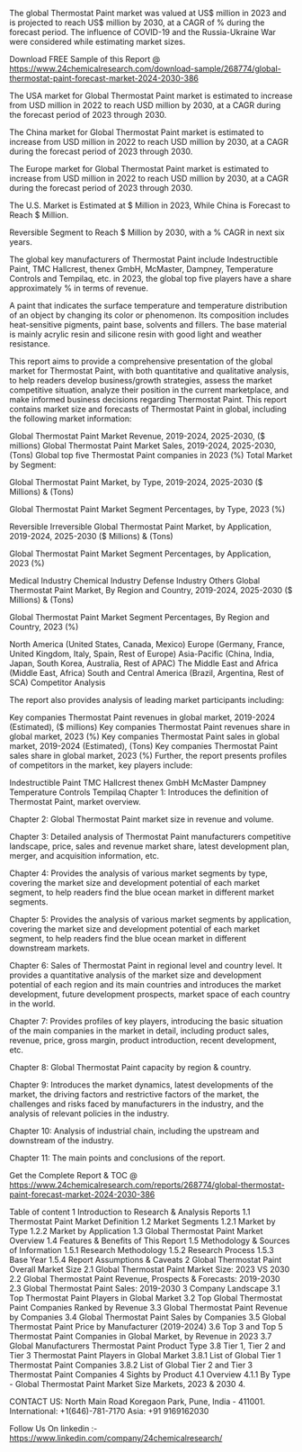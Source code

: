 The global Thermostat Paint market was valued at US$ million in 2023 and is projected to reach US$ million by 2030, at a CAGR of % during the forecast period. The influence of COVID-19 and the Russia-Ukraine War were considered while estimating market sizes.

Download FREE Sample of this Report @ https://www.24chemicalresearch.com/download-sample/268774/global-thermostat-paint-forecast-market-2024-2030-386

The USA market for Global Thermostat Paint market is estimated to increase from USD million in 2022 to reach USD million by 2030, at a CAGR during the forecast period of 2023 through 2030.

The China market for Global Thermostat Paint market is estimated to increase from USD million in 2022 to reach USD million by 2030, at a CAGR during the forecast period of 2023 through 2030.

The Europe market for Global Thermostat Paint market is estimated to increase from USD million in 2022 to reach USD million by 2030, at a CAGR during the forecast period of 2023 through 2030.

The U.S. Market is Estimated at $ Million in 2023, While China is Forecast to Reach $ Million.

Reversible Segment to Reach $ Million by 2030, with a % CAGR in next six years.

The global key manufacturers of Thermostat Paint include Indestructible Paint, TMC Hallcrest, thenex GmbH, McMaster, Dampney, Temperature Controls and Tempilaq, etc. in 2023, the global top five players have a share approximately % in terms of revenue.

A paint that indicates the surface temperature and temperature distribution of an object by changing its color or phenomenon. Its composition includes heat-sensitive pigments, paint base, solvents and fillers. The base material is mainly acrylic resin and silicone resin with good light and weather resistance.

This report aims to provide a comprehensive presentation of the global market for Thermostat Paint, with both quantitative and qualitative analysis, to help readers develop business/growth strategies, assess the market competitive situation, analyze their position in the current marketplace, and make informed business decisions regarding Thermostat Paint. This report contains market size and forecasts of Thermostat Paint in global, including the following market information:

Global Thermostat Paint Market Revenue, 2019-2024, 2025-2030, ($ millions)
Global Thermostat Paint Market Sales, 2019-2024, 2025-2030, (Tons)
Global top five Thermostat Paint companies in 2023 (%)
Total Market by Segment:

Global Thermostat Paint Market, by Type, 2019-2024, 2025-2030 ($ Millions) & (Tons)

Global Thermostat Paint Market Segment Percentages, by Type, 2023 (%)

Reversible
Irreversible
Global Thermostat Paint Market, by Application, 2019-2024, 2025-2030 ($ Millions) & (Tons)

Global Thermostat Paint Market Segment Percentages, by Application, 2023 (%)

Medical Industry
Chemical Industry
Defense Industry
Others
Global Thermostat Paint Market, By Region and Country, 2019-2024, 2025-2030 ($ Millions) & (Tons)

Global Thermostat Paint Market Segment Percentages, By Region and Country, 2023 (%)

North America (United States, Canada, Mexico)
Europe (Germany, France, United Kingdom, Italy, Spain, Rest of Europe)
Asia-Pacific (China, India, Japan, South Korea, Australia, Rest of APAC)
The Middle East and Africa (Middle East, Africa)
South and Central America (Brazil, Argentina, Rest of SCA)
Competitor Analysis

The report also provides analysis of leading market participants including:

Key companies Thermostat Paint revenues in global market, 2019-2024 (Estimated), ($ millions)
Key companies Thermostat Paint revenues share in global market, 2023 (%)
Key companies Thermostat Paint sales in global market, 2019-2024 (Estimated), (Tons)
Key companies Thermostat Paint sales share in global market, 2023 (%)
Further, the report presents profiles of competitors in the market, key players include:

Indestructible Paint
TMC Hallcrest
thenex GmbH
McMaster
Dampney
Temperature Controls
Tempilaq
Chapter 1: Introduces the definition of Thermostat Paint, market overview.

Chapter 2: Global Thermostat Paint market size in revenue and volume.

Chapter 3: Detailed analysis of Thermostat Paint manufacturers competitive landscape, price, sales and revenue market share, latest development plan, merger, and acquisition information, etc.

Chapter 4: Provides the analysis of various market segments by type, covering the market size and development potential of each market segment, to help readers find the blue ocean market in different market segments.

Chapter 5: Provides the analysis of various market segments by application, covering the market size and development potential of each market segment, to help readers find the blue ocean market in different downstream markets.

Chapter 6: Sales of Thermostat Paint in regional level and country level. It provides a quantitative analysis of the market size and development potential of each region and its main countries and introduces the market development, future development prospects, market space of each country in the world.

Chapter 7: Provides profiles of key players, introducing the basic situation of the main companies in the market in detail, including product sales, revenue, price, gross margin, product introduction, recent development, etc.

Chapter 8: Global Thermostat Paint capacity by region & country.

Chapter 9: Introduces the market dynamics, latest developments of the market, the driving factors and restrictive factors of the market, the challenges and risks faced by manufacturers in the industry, and the analysis of relevant policies in the industry.

Chapter 10: Analysis of industrial chain, including the upstream and downstream of the industry.

Chapter 11: The main points and conclusions of the report.

Get the Complete Report & TOC @ https://www.24chemicalresearch.com/reports/268774/global-thermostat-paint-forecast-market-2024-2030-386

Table of content
1 Introduction to Research & Analysis Reports
1.1 Thermostat Paint Market Definition
1.2 Market Segments
1.2.1 Market by Type
1.2.2 Market by Application
1.3 Global Thermostat Paint Market Overview
1.4 Features & Benefits of This Report
1.5 Methodology & Sources of Information
1.5.1 Research Methodology
1.5.2 Research Process
1.5.3 Base Year
1.5.4 Report Assumptions & Caveats
2 Global Thermostat Paint Overall Market Size
2.1 Global Thermostat Paint Market Size: 2023 VS 2030
2.2 Global Thermostat Paint Revenue, Prospects & Forecasts: 2019-2030
2.3 Global Thermostat Paint Sales: 2019-2030
3 Company Landscape
3.1 Top Thermostat Paint Players in Global Market
3.2 Top Global Thermostat Paint Companies Ranked by Revenue
3.3 Global Thermostat Paint Revenue by Companies
3.4 Global Thermostat Paint Sales by Companies
3.5 Global Thermostat Paint Price by Manufacturer (2019-2024)
3.6 Top 3 and Top 5 Thermostat Paint Companies in Global Market, by Revenue in 2023
3.7 Global Manufacturers Thermostat Paint Product Type
3.8 Tier 1, Tier 2 and Tier 3 Thermostat Paint Players in Global Market
3.8.1 List of Global Tier 1 Thermostat Paint Companies
3.8.2 List of Global Tier 2 and Tier 3 Thermostat Paint Companies
4 Sights by Product
4.1 Overview
4.1.1 By Type - Global Thermostat Paint Market Size Markets, 2023 & 2030
4.

CONTACT US:
North Main Road Koregaon Park, Pune, India - 411001.
International: +1(646)-781-7170
Asia: +91 9169162030

Follow Us On linkedin :- https://www.linkedin.com/company/24chemicalresearch/
